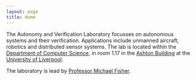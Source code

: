 ```yaml
---
layout: page
title: Home
---
```


<article class="row">

<section class="columns small-12 large-8" >
<div markdown="1">

The Autonomy and Verification Laboratory focusses on autonomous systems and their verification. Applications include unmanned aircraft, robotics and distributed sensor systems.  The lab is located within the [Department of Computer Science](http://intranet.csc.liv.ac.uk), in room 1.17 in the [Ashton Building](https://www.facebook.com/pages/Ashton-Building-Computer-Science-Department-University-Of-Liverpool/147388285329779) at the [University of Liverpool](http://www.liv.ac.uk/).

The laboratory is lead by [Professor Michael Fisher](https://cgi.csc.liv.ac.uk/~michael/).
</div>
</section>


</article>
